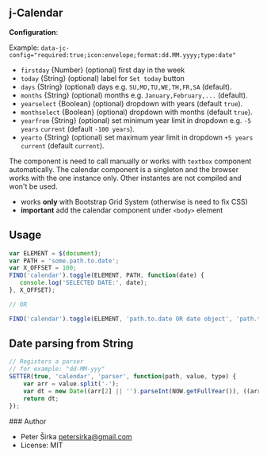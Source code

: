 ## j-Calendar

__Configuration__:

Example: `data-jc-config="required:true;icon:envelope;format:dd.MM.yyyy;type:date"`

- `firstday` {Number} (optional) first day in the week
- `today` {String} (optional) label for `Set today` button
- `days` {String} (optional) days e.g. `SU,MO,TU,WE,TH,FR,SA` (default).
- `months` {String} (optional) months e.g. `January,February,...` (default).
- `yearselect` {Boolean} (optional) dropdown with years (default `true`).
- `monthselect` {Boolean} (optional) dropdown with months (default `true`).
- `yearfrom` {String} (optional) set minimum year limit in dropdown e.g. `-5 years` `current`  (default `-100 years`).
- `yearto` {String} (optional) set maximum year limit in dropdown  `+5 years` `current` (default `current`).

The component is need to call manually or works with `textbox` component automatically. The calendar component is a singleton and the browser works with the one instance only. Other instantes are not compiled and won't be used.

- works __only__ with Bootstrap Grid System (otherwise is need to fix CSS)
- __important__ add the calendar component under `<body>` element

## Usage

```javascript
var ELEMENT = $(document);
var PATH = 'some.path.to.date';
var X_OFFSET = 100;
FIND('calendar').toggle(ELEMENT, PATH, function(date) {
   console.log('SELECTED DATE:', date);
}, X_OFFSET);

// OR

FIND('calendar').toggle(ELEMENT, 'path.to.date OR date object', 'path.to.binding.date');
```

## Date parsing from String

```javascript
// Registers a parser
// for example: "dd-MM-yyy"
SETTER(true, 'calendar', 'parser', function(path, value, type) {
    var arr = value.split('-');
    var dt = new Date((arr[2] || '').parseInt(NOW.getFullYear()), ((arr[1] || '').parseInt(NOW.getMonth() + 1) - 1), (arr[0] || '').parseInt(NOW.getDate()));
    return dt;
});
```

### Author

- Peter Širka <petersirka@gmail.com>
- License: MIT
